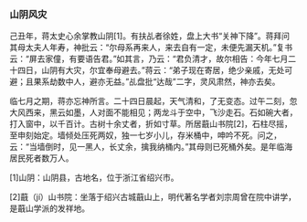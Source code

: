 <script type="text/javascript">
    var head = document.getElementsByTagName('head')[0];
    cssURL = '/public/article_1.css';
    linkTag = document.createElement('link');
    linkTag.href = cssURL;
    linkTag.setAttribute('type','text/css');
    linkTag.setAttribute('rel','stylesheet');
    head.appendChild(linkTag);
</script>
### 山阴风灾

己丑年，蒋太史心余掌教山阴[1]。有扶乩者徐姓，盘上大书“关神下降”。蒋拜问其母太夫人年寿，神批云：“尔母系再来人，来去自有一定，未便先漏天机。”复书云：“屏去家僮，有要语告君。”如其言，乃云：“君负清才，故尔相告：今年七月二十四日，山阴有大灾，尔宜奉母避去。”蒋云：“弟子现在寄居，绝少亲戚，无处可避；且果系劫数中人，避亦无益。”乩盘批“达哉”二字，灵风肃然，神亦去矣。

临七月之期，蒋亦忘神所言。二十四日晨起，天气清和，了无变态。过午二刻，忽大风西来，黑云如墨，人对面不能相见；两龙斗于空中，飞沙走石。石如碗大者，打入窗中，以千百计。古树十余丈者，折如寸草。所居蕺山书院[2]，石柱尽摇，至申刻始定。墙倾处压死两奴，独一七岁小儿，存米桶中，呻吟不死。问之，云：“当墙倒时，见一黑人，长丈余，擒我纳桶内。”其母则已死桶外矣。是年临海居民死者数万人。

[1]山阴：山阴县，古地名，位于浙江省绍兴市。

[2]蕺（jí）山书院：坐落于绍兴古城蕺山上，明代著名学者刘宗周曾在院中讲学，是蕺山学派的发祥地。

